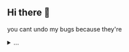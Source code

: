 ## Hi there 👋

you cant undo my bugs because they're

<details>
  <summary>...</summary>
  <pre>
  //‘//   //\\  //`|| |\  || ||‾|| ||  ||‾‾》\\    \\‾\\
 // //\\ //  \\//  || ||\\|| ||    ||  ||=《  \\    \\=
//,//  \//    \/   ||,||  \| ||_|| ||, ||__》  \\_\\ \\_\\
</pre>
</details>



<!--
**StevenRotelli/Stevenrotelli** is a ✨ _special_ ✨ repository because its `README.md` (this file) appears on your GitHub profile.

Here are some ideas to get you started:

- 🔭 I’m currently working on ...
- 🌱 I’m currently learning ...
- 👯 I’m looking to collaborate on ...
- 🤔 I’m looking for help with ...
- 💬 Ask me about ...
- 📫 How to reach me: ...
- ⚡ Fun fact: ...
-->
